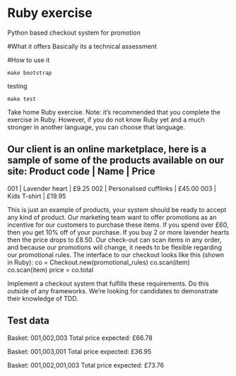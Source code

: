 
# Ruby exercise
Python based checkout system for promotion

#What it offers
Basically its a technical assessment


#How to use it

    make bootstrap

testing

    make test





Take home Ruby exercise.
Note: it’s recommended that you complete the exercise in Ruby. However, if you do not know Ruby yet and a much stronger in another language, you can choose that language.

Our client is an online marketplace, here is a sample of some of the products available on our site:
Product code  | Name                   | Price
----------------------------------------------------------
001           | Lavender heart         | £9.25
002           | Personalised cufflinks | £45.00
003           | Kids T-shirt           | £19.95


This is just an example of products, your system should be ready to accept any kind of product.
Our marketing team want to offer promotions as an incentive for our customers to purchase these items.
If you spend over £60, then you get 10% off of your purchase. If you buy 2 or more lavender hearts then the price drops to £8.50.
Our check-out can scan items in any order, and because our promotions will change, it needs to be flexible regarding our promotional rules.
The interface to our checkout looks like this (shown in Ruby):
co = Checkout.new(promotional_rules)
co.scan(item)
co.scan(item)
price = co.total


Implement a checkout system that fulfills these requirements. Do this outside of any frameworks. We’re looking for candidates to demonstrate their knowledge of TDD.

Test data
---------
Basket: 001,002,003
Total price expected: £66.78

Basket: 001,003,001
Total price expected: £36.95

Basket: 001,002,001,003
Total price expected: £73.76
